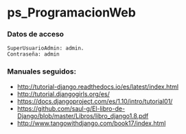 # ps_ProgramacionWeb
### Datos de acceso
    SuperUsuarioAdmin: admin.
    Contraseña: admin

### Manuales seguidos:
- http://tutorial-django.readthedocs.io/es/latest/index.html
- http://tutorial.djangogirls.org/es/
- https://docs.djangoproject.com/es/1.10/intro/tutorial01/
- https://github.com/saul-g/El-libro-de-Django/blob/master/Libros/libro_django1.8.pdf
- http://www.tangowithdjango.com/book17/index.html

